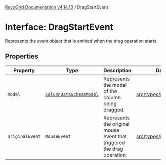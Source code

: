 [RevoGrid Documentation v4.14.13](README.md) / DragStartEvent

# Interface: DragStartEvent

Represents the event object that is emitted when the drag operation starts.

## Properties

| Property | Type | Description | Defined in |
| ------ | ------ | ------ | ------ |
| `model` | [`ColumnDataSchemaModel`](Interface.ColumnDataSchemaModel.md) | Represents the model of the column being dragged. | [src/types/interfaces.ts:719](https://github.com/revolist/revogrid/blob/4eff1607ca8ee7d75f31750c713182488767268a/src/types/interfaces.ts#L719) |
| `originalEvent` | `MouseEvent` | Represents the original mouse event that triggered the drag operation. | [src/types/interfaces.ts:714](https://github.com/revolist/revogrid/blob/4eff1607ca8ee7d75f31750c713182488767268a/src/types/interfaces.ts#L714) |

